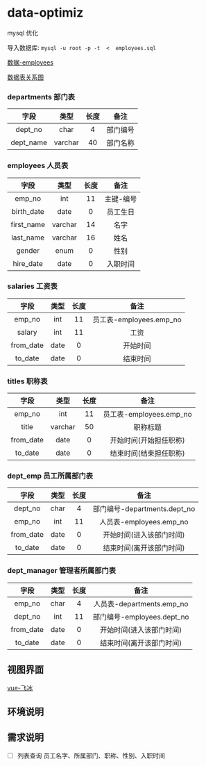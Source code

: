 # data-optimiz

mysql 优化

导入数据库: `mysql -u root -p -t  <  employees.sql`

[数据-employees](https://github.com/datacharmer/test_db)

[数据表关系图](https://dev.mysql.com/doc/employee/en/sakila-structure.html)


### departments 部门表

| 字段 | 类型 | 长度 | 备注 |
|:---:|:-----:|:----:|:---:|
| dept_no | char | 4 | 部门编号 | 
| dept_name | varchar | 40 | 部门名称 |

### employees 人员表

| 字段 | 类型 | 长度 | 备注 |
|:---:|:-----:|:----:|:---:|
| emp_no | int | 11 | 主键-编号 |
| birth_date | date | 0 | 员工生日 |
| first_name | varchar | 14 | 名字 |
| last_name | varchar | 16 | 姓名 | 
| gender | enum | 0 | 性别 |
| hire_date | date | 0 | 入职时间 | 

### salaries 工资表

| 字段 | 类型 | 长度 | 备注 |
|:---:|:-----:|:----:|:---:|
| emp_no | int | 11 | 员工表-employees.emp_no |
| salary | int | 11 | 工资 | 
| from_date | date | 0 | 开始时间 | 
| to_date | date | 0 | 结束时间 |

### titles 职称表

| 字段 | 类型 | 长度 | 备注 |
|:---:|:-----:|:----:|:---:|
| emp_no | int | 11 | 员工表-employees.emp_no |
| title | varchar | 50 | 职称标题 |
| from_date | date | 0 | 开始时间(开始担任职称) |
| to_date | date | 0 | 结束时间(结束担任职称) |

### dept_emp 员工所属部门表

| 字段 | 类型 | 长度 | 备注 |
|:---:|:-----:|:----:|:---:|
| dept_no | char | 4 | 部门编号-departments.dept_no|
| emp_no | int | 11 | 人员表-employees.emp_no |
| from_date | date | 0 | 开始时间(进入该部门时间) |
| to_date | date | 0 | 结束时间(离开该部门时间) |

### dept_manager 管理者所属部门表

| 字段 | 类型 | 长度 | 备注 |
|:---:|:-----:|:----:|:---:|
| emp_no | char | 4 |  人员表-departments.emp_no|
| dept_no | int | 11 | 部门编号-employees.dept_no |
| from_date | date | 0 | 开始时间(进入该部门时间) |
| to_date | date | 0 | 结束时间(离开该部门时间) |

## 视图界面

[vue-飞冰](https://github.com/alibaba/ice)

## 环境说明


## 需求说明

- [ ] 列表查询 员工名字、所属部门、职称、性别、入职时间



